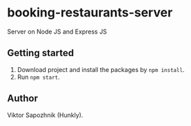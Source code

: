 # booking-restaurants-server

Server on Node JS and Express JS

## Getting started

1. Download project and install the packages by `npm install`.
2. Run `npm start`.

## Author 
Viktor Sapozhnik (Hunkly).
